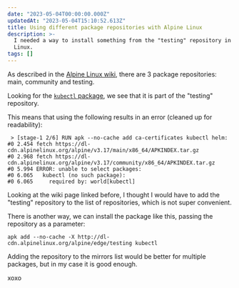 ```yaml
---
date: "2023-05-04T00:00:00.000Z"
updatedAt: "2023-05-04T15:10:52.613Z"
title: Using different package repositories with Alpine Linux
description: >-
  I needed a way to install something from the "testing" repository in Alpine
  Linux.
tags: []
---
```


As described in the [Alpine Linux wiki](https://wiki.alpinelinux.org/wiki/Repositories), there are 3 package repositories: main, community and testing.

Looking for the [`kubectl` package](https://pkgs.alpinelinux.org/packages?name=kubectl&branch=edge&repo=&arch=&maintainer=), we see that it is part of the "testing" repository.

This means that using the following results in an error (cleaned up for readability):

```
 > [stage-1 2/6] RUN apk --no-cache add ca-certificates kubectl helm:
#0 2.454 fetch https://dl-cdn.alpinelinux.org/alpine/v3.17/main/x86_64/APKINDEX.tar.gz
#0 2.968 fetch https://dl-cdn.alpinelinux.org/alpine/v3.17/community/x86_64/APKINDEX.tar.gz
#0 5.994 ERROR: unable to select packages:
#0 6.065   kubectl (no such package):
#0 6.065     required by: world[kubectl]
```

Looking at the wiki page linked before, I thought I would have to add the "testing" repository to the list of repositories, which is not super convenient.

There is another way, we can install the package like this, passing the repository as a parameter:

```
apk add --no-cache -X http://dl-cdn.alpinelinux.org/alpine/edge/testing kubectl
```

Adding the repository to the mirrors list would be better for multiple packages, but in my case it is good enough.

xoxo
